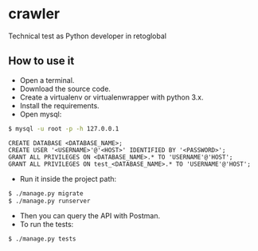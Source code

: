 # crawler
Technical test as Python developer in retoglobal

## How to use it
- Open a terminal.
- Download the source code.
- Create a virtualenv or virtualenwrapper with python 3.x.
- Install the requirements.
- Open mysql: 
```bash
$ mysql -u root -p -h 127.0.0.1
```
```mysql
CREATE DATABASE <DATABASE_NAME>;
CREATE USER '<USERNAME>'@'<HOST>' IDENTIFIED BY '<PASSWORD>';
GRANT ALL PRIVILEGES ON <DATABASE_NAME>.* TO 'USERNAME'@'HOST';
GRANT ALL PRIVILEGES ON test_<DATABASE_NAME>.* TO 'USERNAME'@'HOST';
```
- Run it inside the project path:
```bash
$ ./manage.py migrate
$ ./manage.py runserver
```
- Then you can query the API with Postman.
- To run the tests:
```bash
$ ./manage.py tests
```

